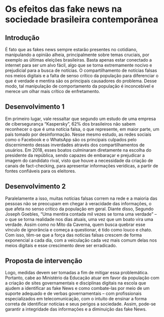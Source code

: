 # Os efeitos das fake news na sociedade brasileira contemporânea 

## Introdução
É fato que as fakes news sempre estarão presentes no cotidiano, manipulando a opinião alheia, principalmente sobre temas cruciais, por exemplo as últimas eleições brasileiras. Basta apenas estar conectado a internet para ser um alvo fácil, algo que se torna extremamente nocivo e prejudicial para a busca de notícias. O compartilhamento de notícias falsas nos meios digitais e a falta de senso crítico da população para diferenciar o que é verdade e mentira são os principais causadores do problema. Desse modo, tal manipulação de comportamento da população é inconcebível e merece um olhar mais crítico de enfretamento.

## Desenvolvimento 1

Em primeiro lugar, vale ressaltar que segundo um estudo de uma empresa de cibersegurança “Kaspersky”, 62% dos brasileiros não sabem reconhecer o que é uma notícia falsa, o que represente, em maior parte, um país tomado por desinformação. Nesse mesmo estudo, as redes sociais como o Facebook e o WhatsApp são os principais culpados pelo discernimento dessas inverdades através dos compartilhamentos de usuários. Em 2018, esses boatos culminaram diretamente na escolha do presidente da república, sendo capazes de embaraçar e prejudicar a imagem do candidato rival, visto que houve a necessidade da criação de canais de fact-checking, para apresentar informações verídicas, a partir de fontes confiáveis para os eleitores.

## Desenvolvimento 2

Paralelamente a isso, muitas notícias falsas correm na rede e a maioria das pessoas não se preocupam em chegar à veracidade das informações, o que afeta no senso crítico da população em geral. Diante disso, Segundo Joseph Goebles, “Uma mentira contada mil vezes se torna uma verdade” – o que se torna realidade nos dias atuais, uma vez que um boato vira uma verdade. Assim como no Mito da Caverna, quem busca quebrar esse vínculo de ignorância e começa a questionar, é tido como louco e chato. Com isso, têm-se que a força das notícias falsas crescem de forma exponencial a cada dia, com a veiculação cada vez mais comum delas nos meios digitais e esse crescimento deve ser erradicado.

## Proposta de intervenção

Logo, medidas devem ser tomadas a fim de mitigar essa problemática. Portanto, cabe ao Ministério da Educação atuar em favor da população com a criação de sites governamentais e disciplinas digitais na escola que ajudem a identificar as fake News e como combate-las por meio de um suporte adequado e de verbas governamentais – com profissionais especializados em telecomunicação, com o intuito de ensinar a forma correta de identificar notícias e seus perigos a sociedade. Assim, pode-se garantir a integridade das informações e a diminuição das fake News. 
